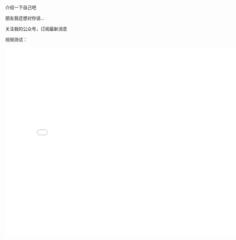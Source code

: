 介绍一下自己吧

朋友我还想对你说...

关注我的公众号，订阅最新消息

视频测试：

<iframe src="//www.bilibili.com/blackboard/html5mobileplayer.html?aid=1501178724&bvid=BV19S421A7dt&cid=1449652110&p=1" 
width="800px" height="600px" scrolling="no" border="0" frameborder="no" framespacing="0" allowfullscreen="true"> </iframe>
